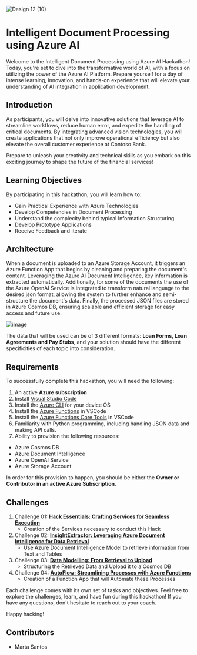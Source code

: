 
![Design 12 (10)](https://github.com/user-attachments/assets/ad2aa654-444d-45b2-a4b8-8101434f2b8f)

# Intelligent Document Processing using Azure AI

Welcome to the Intelligent Document Processing using Azure AI Hackathon! Today, you're set to dive into the transformative world of AI, with a focus on utilizing the power of the Azure AI Platform. Prepare yourself for a day of intense learning, innovation, and hands-on experience that will elevate your understanding of AI integration in application development.


## Introduction
As participants, you will delve into innovative solutions that leverage AI to streamline workflows, reduce human error, and expedite the handling of critical documents. By integrating advanced vision technologies, you will create applications that not only improve operational efficiency but also elevate the overall customer experience at Contoso Bank. 

Prepare to unleash your creativity and technical skills as you embark on this exciting journey to shape the future of the financial services!

## Learning Objectives

By participating in this hackathon, you will learn how to:

- Gain Practical Experience with Azure Technologies
- Develop Competencies in Document Processing
- Understand the complecity behind typical Information Structuring
- Develop Prototype Applications
- Receive Feedback and Iterate


## Architecture

When a document is uploaded to an Azure Storage Account, it triggers an Azure Function App that begins by cleaning and preparing the document's content. Leveraging the Azure AI Document Intelligence, key information is extracted automatically. Additionally, for some of the documents the use of the Azure OpenAI Service is integrated to transform natural language to the desired json format, allowing the system to further enhance and semi-structure the document's data. Finally, the processed JSON files are stored in Azure Cosmos DB, ensuring scalable and efficient storage for easy access and future use.

![image](https://github.com/user-attachments/assets/2eaec5e6-7327-4a63-b2d8-8f76ef33477c)

The data that will be used can be of 3 different formats: **Loan Forms, Loan Agreements and Pay Stubs**, and your solution should have the different specificities of each topic into consideration.



## Requirements

To successfully complete this hackathon, you will need the following:

1. An active **Azure subscription**
2. Install [Visual Studio Code](https://code.visualstudio.com/download)
3. Install the [Azure CLI](https://learn.microsoft.com/cli/azure/install-azure-cli) for your device OS
4. Install the [Azure Functions](https://marketplace.visualstudio.com/items?itemName=ms-azuretools.vscode-azurefunctions) in VSCode
5. Install the [Azure Functions Core Tools](https://learn.microsoft.com/en-gb/azure/azure-functions/functions-run-local?tabs=windows%2Cisolated-process%2Cnode-v4%2Cpython-v2%2Chttp-trigger%2Ccontainer-apps&pivots=programming-language-csharp) in VSCode
6. Familiarity with Python programming, including handling JSON data and making API calls.
7. Ability to provision the following resources: 
- Azure Cosmos DB
- Azure Document Intelligence
- Azure OpenAI Service
- Azure Storage Account

In order for this provision to happen, you should be either the **Owner or Contributor in an active Azure Subscription**. 

## Challenges
1. Challenge 01: **[Hack Essentials: Crafting Services for Seamless Execution](Challenge1/readme.md)**
   - Creation of the Services necessary to conduct this Hack
2. Challenge 02: **[InsightExtractor: Leveraging Azure Document Intelligence for Data Retrieval](Challenge2/doc-processing.ipynb)**
   - Use Azure Document Intelligence Model to retrieve information from Text and Tables
3. Challenge 03: **[Data Modelling: From Retrieval to Upload](Challenge3/data_modelling.ipynb)**
   - Structuring the Retrieved Data and Upload it to a Cosmos DB
4. Challenge 04: **[AutoFlow: Streamlining Processes with Azure Functions](Challenge4/readme.md)**
   - Creation of a Function App that will Automate these Processes


Each challenge comes with its own set of tasks and objectives. Feel free to explore the challenges, learn, and have fun during this hackathon! If you have any questions, don't hesitate to reach out to your coach.

Happy hacking! 


## Contributors
- Marta Santos
